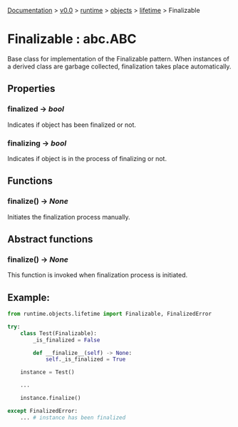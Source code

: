 [Documentation](/docs/documentation.md) >
 [v0.0](/docs/0.0/version.md) >
  [runtime](/docs/0.0/runtime/module.md) >
   [objects](/docs/0.0/runtime/objects/module.md) >
    [lifetime](/docs/0.0/runtime/objects/lifetime/module.md) >
     Finalizable

# Finalizable : abc.ABC

Base class for implementation of the Finalizable pattern. When instances of a derived class are garbage collected, finalization takes place automatically.

## Properties

### finalized -> _bool_

Indicates if object has been finalized or not.

### finalizing -> _bool_

Indicates if object is in the process of finalizing or not.

## Functions

### finalize() -> _None_

Initiates the finalization process manually.

## Abstract functions

### __finalize__() -> _None_

This function is invoked when finalization process is initiated.


## Example:

```python
from runtime.objects.lifetime import Finalizable, FinalizedError

try:
    class Test(Finalizable):
        _is_finalized = False

        def __finalize__(self) -> None:
            self._is_finalized = True

    instance = Test()

    ...

    instance.finalize()

except FinalizedError:
    ... # instance has been finalized
```